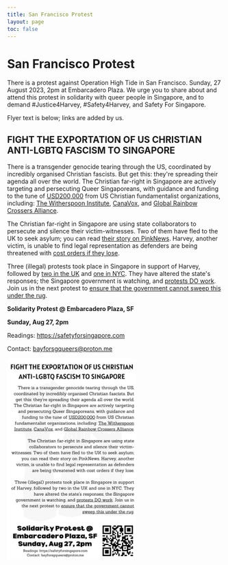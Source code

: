 ```yaml
---
title: San Francisco Protest
layout: page
toc: false
---
```


# San Francisco Protest
There is a protest against Operation High Tide in San Francisco. Sunday, 27 August 2023, 2pm at Embarcadero Plaza. We urge you to share about and attend this protest in solidarity with queer people in Singapore, and to demand #Justice4Harvey, #Safety4Harvey, and Safety For Singapore.

Flyer text is below; links are added by us.

## FIGHT THE EXPORTATION OF US CHRISTIAN ANTI-LGBTQ FASCISM TO SINGAPORE

There is a transgender genocide tearing through the US, coordinated by incredibly organised Christian fascists. But get this: they're spreading their agenda all over the world. The Christian far-right in Singapore are actively targeting and persecuting Queer Singaporeans, with guidance and funding to the tune of <u>USD200,000</u> from US Christian fundamentalist organizations, including: <u>The Witherspoon Institute</u>, <u>CanaVox</u>, and <u>Global Rainbow Crossers Alliance</u>.

The Christian far-right in Singapore are using state collaborators to persecute and silence their victim-witnesses. Two of them have fled to the UK to seek asylum; you can read [their story on PinkNews](https://www.thepinknews.com/2023/07/14/singapore-lgbtq-queer-trans-asylum-attacks/). Harvey, another victim, is unable to find legal representation as defenders are being threatened with [cost orders if they lose](/#cost-orders-for-harveys-lawyer).

Three (illegal) protests took place in Singapore in support of Harvey, followed by [two in the UK](https://instagram.com/Safety4HarveyUK) and [one in NYC](https://instagram.com/Safety4HarveyUS). They have altered the state's responses; the Singapore government is watching, and <u>protests DO work</u>. Join us in the next protest to <u>ensure that the government cannot sweep this under the rug</u>.

**Solidarity Protest @ Embarcadero Plaza, SF**

**Sunday, Aug 27, 2pm**

Readings: https://safetyforsingapore.com

Contact: bayforsgqueers@proton.me

<img src="assets/SF-Protest-Flyer.jpg" width="60%" />
